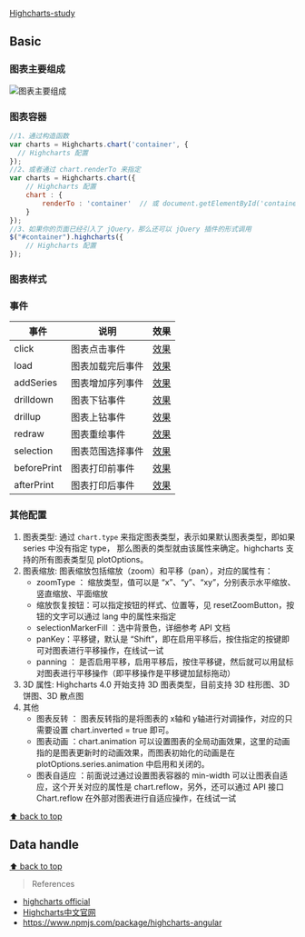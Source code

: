 [Highcharts-study](#top)

## Basic

### 图表主要组成 

![图表主要组成](图表主要组成.png)

### 图表容器

```javascript
//1、通过构造函数
var charts = Highcharts.chart('container', {
  // Highcharts 配置
});
//2、或者通过 chart.renderTo 来指定
var charts = Highcharts.chart({
    // Highcharts 配置
    chart : {
        renderTo : 'container'  // 或 document.getElementById('container')
    }
}); 
//3、如果你的页面已经引入了 jQuery，那么还可以 jQuery 插件的形式调用
$("#container").highcharts({
    // Highcharts 配置  
}); 
```

### 图表样式

### 事件

|事件|说明|效果|
|---|---|---|
|click |图表点击事件|[效果](https://jshare.com.cn/highcharts/hhhhhg)|
|load |图表加载完后事件|[效果](https://jshare.com.cn/highcharts/hhhhyj)|
|addSeries |图表增加序列事件|[效果](https://jshare.com.cn/highcharts/hhhhhj)|
|drilldown |图表下钻事件|[效果](https://jshare.com.cn/highcharts/hhhhys)|
|drillup | 图表上钻事件|[效果](https://jshare.com.cn/highcharts/hhhhys)|
|redraw |图表重绘事件|[效果](https://jshare.com.cn/highcharts/hhhhyg)|
|selection | 图表范围选择事件|[效果](https://jshare.com.cn/highcharts/hhhhqG)|
|beforePrint | 图表打印前事件|[效果](https://jshare.com.cn/highcharts/HNF0bj/1)|
|afterPrint | 图表打印后事件|[效果](https://jshare.com.cn/highcharts/HNF0bj)|

### 其他配置

1. 图表类型: 通过 `chart.type` 来指定图表类型，表示如果默认图表类型，即如果 series 中没有指定 type， 那么图表的类型就由该属性来确定。highcharts 支持的所有图表类型见 plotOptions。
2. 图表缩放: 图表缩放包括缩放（zoom）和平移（pan），对应的属性有：
   - zoomType ： 缩放类型，值可以是 “x”、“y”、“xy”，分别表示水平缩放、竖直缩放、平面缩放
   - 缩放恢复按钮：可以指定按钮的样式、位置等，见 resetZoomButton，按钮的文字可以通过 lang 中的属性来指定
   - selectionMarkerFill ：选中背景色，详细参考 API 文档
   - panKey：平移键，默认是 “Shift”，即在启用平移后，按住指定的按键即可对图表进行平移操作，在线试一试
   - panning ： 是否启用平移，启用平移后，按住平移键，然后就可以用鼠标对图表进行平移操作（即平移操作是平移键加鼠标拖动）
3. 3D 属性: Highcharts 4.0 开始支持 3D 图表类型，目前支持 3D 柱形图、3D 饼图、3D 散点图
4. 其他
   - 图表反转 ： 图表反转指的是将图表的 x轴和 y轴进行对调操作，对应的只需要设置 chart.inverted = true 即可。
   - 图表动画 ：chart.animation 可以设置图表的全局动画效果，这里的动画指的是图表更新时的动画效果，而图表初始化的动画是在 plotOptions.series.animation 中启用和关闭的。
   - 图表自适应 ：前面说过通过设置图表容器的 min-width 可以让图表自适应，这个开关对应的属性是 chart.reflow，另外，还可以通过 API 接口 Chart.reflow 在外部对图表进行自适应操作，在线试一试

[⬆ back to top](#top)

## Data handle


[⬆ back to top](#top)

> References
- [highcharts official](https://www.highcharts.com/)
- [Highcharts中文官网](https://www.hcharts.cn/)
- https://www.npmjs.com/package/highcharts-angular


